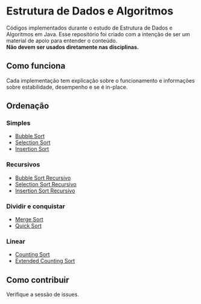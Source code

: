 # Estrutura de Dados e Algoritmos
Códigos implementados durante o estudo de Estrutura de Dados e Algoritmos em Java. Esse repositório foi criado com a intenção de ser um material de apoio para entender o conteúdo.
<br> **Não devem ser usados diretamente nas disciplinas.**

## Como funciona
Cada implementação tem explicação sobre o funcionamento e informações sobre estabilidade, desempenho e se é in-place.


## Ordenação
 ### Simples
 - [Bubble Sort](Simples/BubbleSort.java)
 - [Selection Sort](Simples/SelectionSort.java)
 - [Insertion Sort](Simples/InsertionSort.java)
 
 ### Recursivos
 - [Bubble Sort Recursivo](Recursivos/BubbleRecursivo.java)
 - [Selection Sort Recursivo](Recursivos/SelectionRecursivo.java)
 - [Insertion Sort Recursivo](Recursivos/InsertionRecursivo.java)
 
 ### Dividir e conquistar
 - [Merge Sort](DividirConquistar/MergeSort.java)
 - [Quick Sort](DividirConquistar/QuickSort.java)

 ### Linear
 - [Counting Sort](Linear/CountingSort.java)
 - [Extended Counting Sort](Linear/ExtendedCountingSort.java)
  
  ## Como contribuir
  Verifique a sessão de issues.
